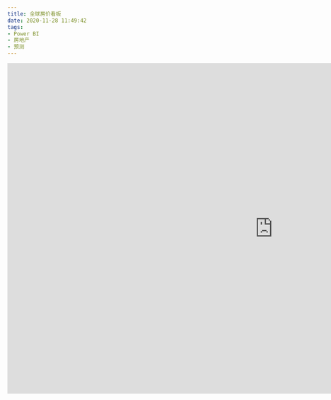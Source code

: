 ```yaml
---
title: 全球房价看板
date: 2020-11-28 11:49:42
tags: 
- Power BI
- 房地产
- 预测
---
```




<iframe width="1200" height="747" src="https://app.powerbi.com/view?r=eyJrIjoiYTFmMTBmNjAtMWU4Yy00OGMyLTkyMDktYTMxMzY5YTgxOTg5IiwidCI6IjU1NmQ2MDg2LTVmMjgtNDQwNC1iNjhhLWJhZDRlYTM1YzcxYSIsImMiOjN9&pageName=ReportSection8e2e543760e2348c50e6" frameborder="0" allowFullScreen="true"></iframe>